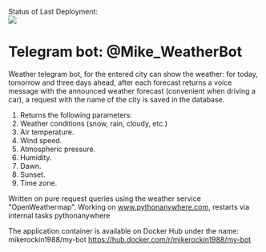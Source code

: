 

Status of Last Deployment:<br>
<img src="https://github.com/mikerockin/weather_bot/workflows/Deploy to PythonAnywhere/badge.svg? branch=main"><br>



# Telegram bot: @Mike_WeatherBot

Weather telegram bot, for the entered city can show the weather: for today, tomorrow and three days ahead,
after each forecast returns a voice message with the announced weather forecast (convenient when driving a car),
a request with the name of the city is saved in the database.

1. Returns the following parameters:
2. Weather conditions (snow, rain, cloudy, etc.)
3. Air temperature.
4. Wind speed.
5. Atmospheric pressure.
6. Humidity.
7. Dawn.
8. Sunset.
9. Time zone.

Written on pure request queries using the weather service "OpenWeathermap".
Working on www.pythonanywhere.com, restarts via internal tasks pythonanywhere

The application container is available on Docker Hub under the name: mikerockin1988/my-bot 
https://hub.docker.com/r/mikerockin1988/my-bot




